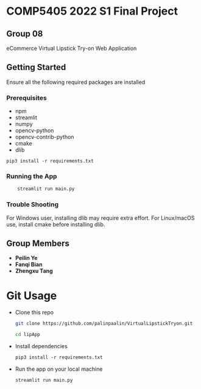 # COMP5405 2022 S1 Final Project
## Group 08
eCommerce Virtual Lipstick Try-on Web Application

## Getting Started
Ensure all the following required packages are installed

### Prerequisites
* npm
* streamlit
* numpy
* opencv-python
* opencv-contrib-python
* cmake
* dlib

```
pip3 install -r requirements.txt
```

### Running the App

```bash
    streamlit run main.py
```

### Trouble Shooting
For Windows user, installing dlib may require extra effort.
For Linux/macOS use, install cmake before installing dlib.

## Group Members

* **Peilin Ye**
* **Fanqi Bian**
* **Zhengxu Tang**

# Git Usage
- Clone this repo
    ```bash
    git clone https://github.com/palinpaalin/VirtualLipstickTryon.git

    cd lipApp
    ```
- Install dependencies
    ```txt
    pip3 install -r requirements.txt
    ```
- Run the app on your local machine
    ```bash
    streamlit run main.py
    ```